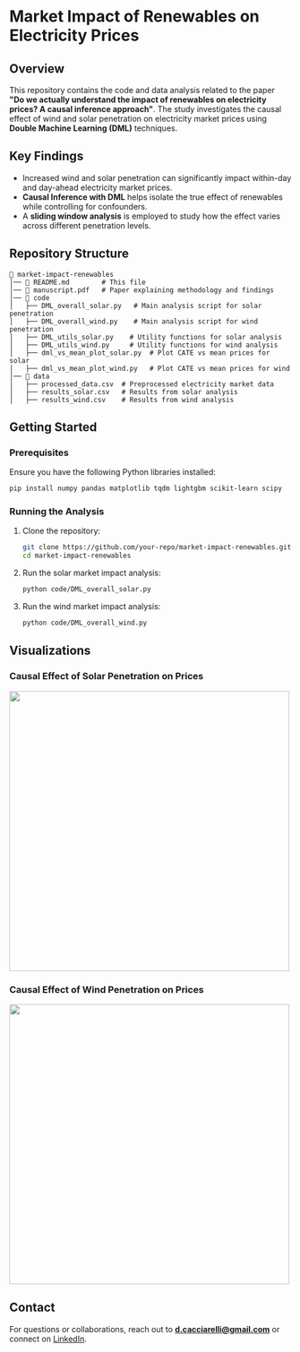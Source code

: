# Market Impact of Renewables on Electricity Prices

## Overview
This repository contains the code and data analysis related to the paper **"Do we actually understand the impact of renewables on electricity prices? A causal inference approach"**. The study investigates the causal effect of wind and solar penetration on electricity market prices using **Double Machine Learning (DML)** techniques.

## Key Findings
- Increased wind and solar penetration can significantly impact within-day and day-ahead electricity market prices.
- **Causal Inference with DML** helps isolate the true effect of renewables while controlling for confounders.
- A **sliding window analysis** is employed to study how the effect varies across different penetration levels.

## Repository Structure
```
📂 market-impact-renewables
│── 📄 README.md        # This file
│── 📄 manuscript.pdf   # Paper explaining methodology and findings
│── 📂 code
│   ├── DML_overall_solar.py   # Main analysis script for solar penetration
│   ├── DML_overall_wind.py    # Main analysis script for wind penetration
│   ├── DML_utils_solar.py    # Utility functions for solar analysis
│   ├── DML_utils_wind.py     # Utility functions for wind analysis
│   ├── dml_vs_mean_plot_solar.py  # Plot CATE vs mean prices for solar
│   ├── dml_vs_mean_plot_wind.py   # Plot CATE vs mean prices for wind
│── 📂 data
│   ├── processed_data.csv  # Preprocessed electricity market data
│   ├── results_solar.csv   # Results from solar analysis
│   ├── results_wind.csv    # Results from wind analysis
```

## Getting Started
### Prerequisites
Ensure you have the following Python libraries installed:
```bash
pip install numpy pandas matplotlib tqdm lightgbm scikit-learn scipy
```

### Running the Analysis
1. Clone the repository:
   ```bash
   git clone https://github.com/your-repo/market-impact-renewables.git
   cd market-impact-renewables
   ```
2. Run the solar market impact analysis:
   ```bash
   python code/DML_overall_solar.py
   ```
3. Run the wind market impact analysis:
   ```bash
   python code/DML_overall_wind.py
   ```

## Visualizations
### Causal Effect of Solar Penetration on Prices
<img src='mean_vs_cate_solar.png' width='500'/>

### Causal Effect of Wind Penetration on Prices
<img src='mean_vs_cate_wind.png' width='500'/>

## Contact
For questions or collaborations, reach out to **d.cacciarelli@gmail.com** or connect on [LinkedIn](https://www.linkedin.com/in/cacciarelli/).
